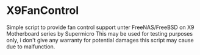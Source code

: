 # X9FanControl
Simple script to provide fan control support unter FreeNAS/FreeBSD on X9 Motherboard series by Supermicro
This may be used for testing purposes only, i don't give any warranty for potential damages this script may cause due to malfunction.
